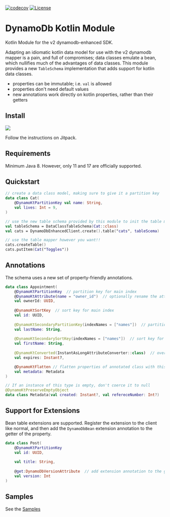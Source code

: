 [![codecov](https://codecov.io/gh/oharaandrew314/dynamodb-kotlin-module/branch/master/graph/badge.svg)](https://codecov.io/gh/oharaandrew314/dynamodb-kotlin-module)
[![License](https://img.shields.io/badge/License-Apache_2.0-blue.svg)](https://opensource.org/licenses/Apache-2.0)

# DynamoDb Kotlin Module

Kotlin Module for the v2 dynamodb-enhanced SDK.

Adapting an idiomatic kotlin data model for use with the v2 dynamodb mapper is a pain, and full of compromises;
data classes emulate a bean, which nullifies much of the advantages of data classes.
This module provides a new `TableSchema` implementation that adds support for kotlin data classes.

- properties can be immutable; i.e. `val` is allowed
- properties don't need default values
- new annotations work directly on kotlin properties, rather than their getters

## Install

[![](https://jitpack.io/v/oharaandrew314/dynamodb-kotlin-module.svg)](https://jitpack.io/#oharaandrew314/dynamodb-kotlin-module)

Follow the instructions on Jitpack.

## Requirements

Minimum Java 8.  However, only 11 and 17 are officially supported.

## Quickstart

```kotlin
// create a data class model, making sure to give it a partition key
data class Cat(
    @DynamoKtPartitionKey val name: String,
    val lives: Int = 9,
)

// use the new table schema provided by this module to init the table mapper
val tableSchema = DataClassTableSchema(Cat::class)
val cats = DynamoDbEnhancedClient.create().table("cats", tableScema)

// use the table mapper however you want!!
cats.createTable()
cats.putItem(Cat("Toggles"))
```

## Annotations

The schema uses a new set of property-friendly annotations.

```kotlin
data class Appointment(
    @DynamoKtPartitionKey  // partition key for main index
    @DynamoKtAttribute(name = "owner_id")  // optionally rename the attribute
    val ownerId: UUID,
    
    @DynamoKtSortKey  // sort key for main index
    val id: UUID,
    
    @DynamoKtSecondaryPartitionKey(indexNames = ["names"])  // partition key for secondary indices
    val lastName: String,
    
    @DynamoKtSecondarySortKey(indexNames = ["names"])  // sort key for secondary indices
    val firstName: String,
    
    @DynamoKtConverted(InstantAsLongAttributeConverter::class)  // override the attribute converter
    val expires: Instant?,

    @DynamoKtFlatten // flatten properties of annotated class with this document    
    val metadata: Metadata
)

// If an instance of this type is empty, don't coerce it to null
@DynamoKtPreserveEmptyObject
data class Metadata(val created: Instant?, val refereceNumber: Int?)
```

## Support for Extensions

Bean table extensions are supported.  Register the extension to the client like normal,
and then add the `DynamoDbBean` extension annotation to the getter of the property.

```kotlin
data class Post(
    @DynamoKtPartitionKey
    val id: UUID,
    
    val title: String,
    
    @get:DynamoDbVersionAttribute  // add extension annotation to the getter  (ie get:<annotation>)
    val version: Int
)
```

## Samples

See the [Samples](/src/test/kotlin/io/andrewohara/dynamokt/samples)

